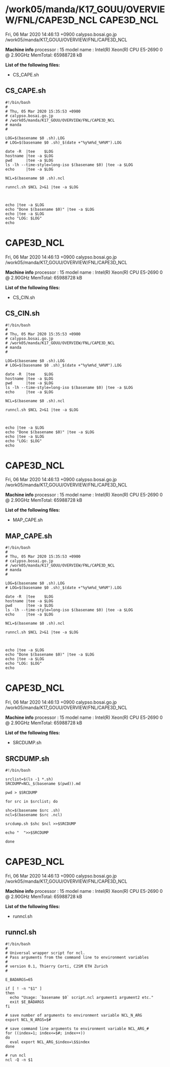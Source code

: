 /work05/manda/K17_GOUU/OVERVIEW/FNL/CAPE3D_NCL
CAPE3D_NCL
==============================
  
Fri, 06 Mar 2020 14:46:13 +0900
calypso.bosai.go.jp
/work05/manda/K17_GOUU/OVERVIEW/FNL/CAPE3D_NCL
  
**Machine info**
processor	: 15
model name	: Intel(R) Xeon(R) CPU E5-2690 0 @ 2.90GHz
MemTotal:       65988728 kB
  
**List of the following files:**
- CS_CAPE.sh
  
## CS_CAPE.sh
```
#!/bin/bash
#
# Thu, 05 Mar 2020 15:35:53 +0900
# calypso.bosai.go.jp
# /work05/manda/K17_GOUU/OVERVIEW/FNL/CAPE3D_NCL
# manda
#

LOG=$(basename $0 .sh).LOG
# LOG=$(basename $0 .sh)_$(date +"%y%m%d_%H%M").LOG

date -R  |tee    $LOG
hostname |tee -a $LOG
pwd      |tee -a $LOG
ls -lh --time-style=long-iso $(basename $0) |tee -a $LOG
echo     |tee -a $LOG

NCL=$(basename $0 .sh).ncl

runncl.sh $NCL 2>&1 |tee -a $LOG



echo |tee -a $LOG
echo "Done $(basename $0)" |tee -a $LOG
echo |tee -a $LOG
echo "LOG: $LOG" 
echo
```

  
CAPE3D_NCL
==============================
  
Fri, 06 Mar 2020 14:46:13 +0900
calypso.bosai.go.jp
/work05/manda/K17_GOUU/OVERVIEW/FNL/CAPE3D_NCL
  
**Machine info**
processor	: 15
model name	: Intel(R) Xeon(R) CPU E5-2690 0 @ 2.90GHz
MemTotal:       65988728 kB
  
**List of the following files:**
- CS_CIN.sh
  
## CS_CIN.sh
```
#!/bin/bash
#
# Thu, 05 Mar 2020 15:35:53 +0900
# calypso.bosai.go.jp
# /work05/manda/K17_GOUU/OVERVIEW/FNL/CAPE3D_NCL
# manda
#

LOG=$(basename $0 .sh).LOG
# LOG=$(basename $0 .sh)_$(date +"%y%m%d_%H%M").LOG

date -R  |tee    $LOG
hostname |tee -a $LOG
pwd      |tee -a $LOG
ls -lh --time-style=long-iso $(basename $0) |tee -a $LOG
echo     |tee -a $LOG

NCL=$(basename $0 .sh).ncl

runncl.sh $NCL 2>&1 |tee -a $LOG



echo |tee -a $LOG
echo "Done $(basename $0)" |tee -a $LOG
echo |tee -a $LOG
echo "LOG: $LOG" 
echo
```

  
CAPE3D_NCL
==============================
  
Fri, 06 Mar 2020 14:46:13 +0900
calypso.bosai.go.jp
/work05/manda/K17_GOUU/OVERVIEW/FNL/CAPE3D_NCL
  
**Machine info**
processor	: 15
model name	: Intel(R) Xeon(R) CPU E5-2690 0 @ 2.90GHz
MemTotal:       65988728 kB
  
**List of the following files:**
- MAP_CAPE.sh
  
## MAP_CAPE.sh
```
#!/bin/bash
#
# Thu, 05 Mar 2020 15:35:53 +0900
# calypso.bosai.go.jp
# /work05/manda/K17_GOUU/OVERVIEW/FNL/CAPE3D_NCL
# manda
#

LOG=$(basename $0 .sh).LOG
# LOG=$(basename $0 .sh)_$(date +"%y%m%d_%H%M").LOG

date -R  |tee    $LOG
hostname |tee -a $LOG
pwd      |tee -a $LOG
ls -lh --time-style=long-iso $(basename $0) |tee -a $LOG
echo     |tee -a $LOG

NCL=$(basename $0 .sh).ncl

runncl.sh $NCL 2>&1 |tee -a $LOG



echo |tee -a $LOG
echo "Done $(basename $0)" |tee -a $LOG
echo |tee -a $LOG
echo "LOG: $LOG" 
echo
```

  
CAPE3D_NCL
==============================
  
Fri, 06 Mar 2020 14:46:13 +0900
calypso.bosai.go.jp
/work05/manda/K17_GOUU/OVERVIEW/FNL/CAPE3D_NCL
  
**Machine info**
processor	: 15
model name	: Intel(R) Xeon(R) CPU E5-2690 0 @ 2.90GHz
MemTotal:       65988728 kB
  
**List of the following files:**
- SRCDUMP.sh
  
## SRCDUMP.sh
```
#!/bin/bash

srclist=$(ls -1 *.sh)
SRCDUMP=NCL_$(basename $(pwd)).md

pwd > $SRCDUMP

for src in $srclist; do

shc=$(basename $src .sh)
ncl=$(basename $src .ncl)

srcdump.sh $shc $ncl >>$SRCDUMP

echo "  ">>$SRCDUMP

done
```

  
CAPE3D_NCL
==============================
  
Fri, 06 Mar 2020 14:46:13 +0900
calypso.bosai.go.jp
/work05/manda/K17_GOUU/OVERVIEW/FNL/CAPE3D_NCL
  
**Machine info**
processor	: 15
model name	: Intel(R) Xeon(R) CPU E5-2690 0 @ 2.90GHz
MemTotal:       65988728 kB
  
**List of the following files:**
- runncl.sh
  
## runncl.sh
```
#!/bin/bash
#
# Universal wrapper script for ncl. 
# Pass arguments from the command line to environment variables
#
# version 0.1, Thierry Corti, C2SM ETH Zurich
# 

E_BADARGS=65

if [ ! -n "$1" ]
then
  echo "Usage: `basename $0` script.ncl argument1 argument2 etc."
  exit $E_BADARGS
fi  

# save number of arguments to environment variable NCL_N_ARG
export NCL_N_ARGS=$#

# save command line arguments to environment variable NCL_ARG_#
for ((index=1; index<=$#; index++))
do
  eval export NCL_ARG_$index=\$$index
done   

# run ncl
ncl -Q -n $1

```

  
